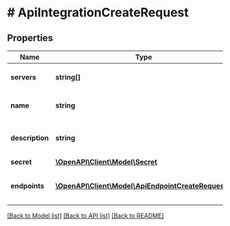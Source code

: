 # # ApiIntegrationCreateRequest

## Properties

Name | Type | Description | Notes
------------ | ------------- | ------------- | -------------
**servers** | **string[]** | The servers of the API integration. |
**name** | **string** | The name of the API integration. |
**description** | **string** | The description of the API integration. |
**secret** | [**\OpenAPI\Client\Model\Secret**](Secret.md) |  |
**endpoints** | [**\OpenAPI\Client\Model\ApiEndpointCreateRequest[]**](ApiEndpointCreateRequest.md) | The endpoints of the API integration. |

[[Back to Model list]](../../README.md#models) [[Back to API list]](../../README.md#endpoints) [[Back to README]](../../README.md)
